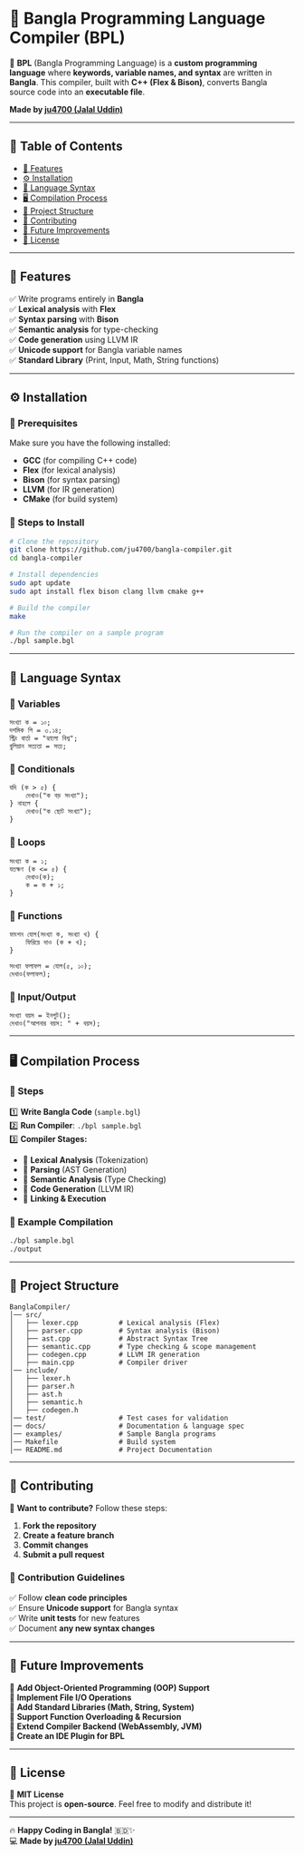 # **📢 Bangla Programming Language Compiler (BPL)**  
🚀 **BPL** (Bangla Programming Language) is a **custom programming language** where **keywords, variable names, and syntax** are written in **Bangla**. This compiler, built with **C++ (Flex & Bison)**, converts Bangla source code into an **executable file**.  

**Made by [ju4700 (Jalal Uddin)](https://github.com/ju4700)**  

---

## **📖 Table of Contents**  
- [📌 Features](#-features)  
- [⚙️ Installation](#️-installation)  
- [📝 Language Syntax](#-language-syntax)  
- [🖥️ Compilation Process](#️-compilation-process)  
- [📂 Project Structure](#-project-structure)  
- [🔧 Contributing](#-contributing)  
- [🚀 Future Improvements](#-future-improvements)  
- [📜 License](#-license)  

---

## **📌 Features**  
✅ Write programs entirely in **Bangla**  
✅ **Lexical analysis** with **Flex**  
✅ **Syntax parsing** with **Bison**  
✅ **Semantic analysis** for type-checking  
✅ **Code generation** using LLVM IR  
✅ **Unicode support** for Bangla variable names  
✅ **Standard Library** (Print, Input, Math, String functions)  

---

## **⚙️ Installation**  
### **🔹 Prerequisites**  
Make sure you have the following installed:  
- **GCC** (for compiling C++ code)  
- **Flex** (for lexical analysis)  
- **Bison** (for syntax parsing)  
- **LLVM** (for IR generation)  
- **CMake** (for build system)  

### **🔹 Steps to Install**  
```sh
# Clone the repository
git clone https://github.com/ju4700/bangla-compiler.git
cd bangla-compiler

# Install dependencies
sudo apt update
sudo apt install flex bison clang llvm cmake g++

# Build the compiler
make

# Run the compiler on a sample program
./bpl sample.bgl
```

---

## **📝 Language Syntax**  
### **🔹 Variables**  
```plaintext
সংখ্যা ক = ১০;
দশমিক পি = ৩.১৪;
স্ট্রিং বার্তা = "হ্যালো বিশ্ব";
বুলিয়ান সত্যতা = সত্য;
```

### **🔹 Conditionals**  
```plaintext
যদি (ক > ৫) {
    দেখাও("ক বড় সংখ্যা");
} নাহলে {
    দেখাও("ক ছোট সংখ্যা");
}
```

### **🔹 Loops**  
```plaintext
সংখ্যা ক = ১;
যতক্ষণ (ক <= ৫) {
    দেখাও(ক);
    ক = ক + ১;
}
```

### **🔹 Functions**  
```plaintext
ফাংশন যোগ(সংখ্যা ক, সংখ্যা খ) {
    ফিরিয়ে দাও (ক + খ);
}

সংখ্যা ফলাফল = যোগ(৫, ১০);
দেখাও(ফলাফল);
```

### **🔹 Input/Output**  
```plaintext
সংখ্যা বয়স = ইনপুট();
দেখাও("আপনার বয়স: " + বয়স);
```

---

## **🖥️ Compilation Process**  
### **🔹 Steps**  
1️⃣ **Write Bangla Code** (`sample.bgl`)  
2️⃣ **Run Compiler**: `./bpl sample.bgl`  
3️⃣ **Compiler Stages:**  
   - 🔹 **Lexical Analysis** (Tokenization)  
   - 🔹 **Parsing** (AST Generation)  
   - 🔹 **Semantic Analysis** (Type Checking)  
   - 🔹 **Code Generation** (LLVM IR)  
   - 🔹 **Linking & Execution**  

### **🔹 Example Compilation**  
```sh
./bpl sample.bgl
./output
```

---

## **📂 Project Structure**  
```
BanglaCompiler/
│── src/
│   ├── lexer.cpp          # Lexical analysis (Flex)
│   ├── parser.cpp         # Syntax analysis (Bison)
│   ├── ast.cpp            # Abstract Syntax Tree
│   ├── semantic.cpp       # Type checking & scope management
│   ├── codegen.cpp        # LLVM IR generation
│   ├── main.cpp           # Compiler driver
│── include/
│   ├── lexer.h
│   ├── parser.h
│   ├── ast.h
│   ├── semantic.h
│   ├── codegen.h
│── test/                  # Test cases for validation
│── docs/                  # Documentation & language spec
│── examples/              # Sample Bangla programs
│── Makefile               # Build system
│── README.md              # Project Documentation
```

---

## **🔧 Contributing**  
🚀 **Want to contribute?** Follow these steps:  
1. **Fork the repository**  
2. **Create a feature branch**  
3. **Commit changes**  
4. **Submit a pull request**  

### **🔹 Contribution Guidelines**  
✅ Follow **clean code principles**  
✅ Ensure **Unicode support** for Bangla syntax  
✅ Write **unit tests** for new features  
✅ Document **any new syntax changes**  

---

## **🚀 Future Improvements**  
🔹 **Add Object-Oriented Programming (OOP) Support**  
🔹 **Implement File I/O Operations**  
🔹 **Add Standard Libraries (Math, String, System)**  
🔹 **Support Function Overloading & Recursion**  
🔹 **Extend Compiler Backend (WebAssembly, JVM)**  
🔹 **Create an IDE Plugin for BPL**  

---

## **📜 License**  
📄 **MIT License**  
This project is **open-source**. Feel free to modify and distribute it!  

---

🔥 **Happy Coding in Bangla!** 🇧🇩✨  
💻 **Made by [ju4700 (Jalal Uddin)](https://github.com/ju4700)**
